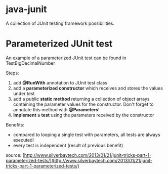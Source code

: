 java-junit
==========

A collection of JUnit testing framework possibilities.

# Parameterized JUnit test

An example of a parameterized JUnit test can be found in TestBigDecimalNumber  

Steps:  
1. add **@RunWith** annotation to JUnit test class  
2. add a **parameterized constructor** which receives and stores the values under test  
3. add a public **static method** returning a collection of object arrays containing the parameter values for the constructor.  Don't forget to annotate this method with **@Parameters**!  
4. **implement** a **test** using the parameters received by the constructor  
  
Benefits:  
- compared to looping a single test with parameters, all tests are always executed!  
- every test is independent (result of previous benefit)  
  
source: [http://www.silverbaytech.com/2013/01/21/junit-tricks-part-1-parameterized-tests/](http://www.silverbaytech.com/2013/01/21/junit-tricks-part-1-parameterized-tests/)
